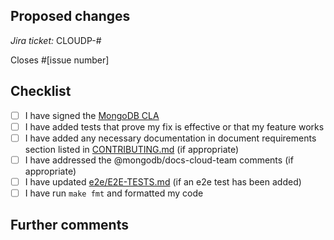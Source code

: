 <!--
Thanks for contributing to MongoDB CLI!

Before you submit your pull request, please review our contribution guidelines:
https://github.com/mongodb/mongodb-atlas-cli/blob/master/CONTRIBUTING.md

Please fill out the information below to help speed up the review process
and getting you pull request merged!
-->

## Proposed changes

<!-- 
Describe the big picture of your changes here and communicate why we should accept this pull request.
If it fixes a bug or resolves a feature request, be sure to link to that issue. 
-->

_Jira ticket:_ CLOUDP-#

<!--
What MongoDB CLI issue does this PR address? (for example, #1234), remove this section if none.
-->

Closes #[issue number]

## Checklist

<!--
Check the boxes that apply. If you're unsure about any of them, don't hesitate to ask!
We're here to help! This is simply a reminder of what we are going to look for before merging your code.
-->

- [ ] I have signed the [MongoDB CLA](https://www.mongodb.com/legal/contributor-agreement)
- [ ] I have added tests that prove my fix is effective or that my feature works
- [ ] I have added any necessary documentation in document requirements section listed in [CONTRIBUTING.md](https://github.com/mongodb/mongodb-atlas-cli/blob/master/CONTRIBUTING.md) (if appropriate)
- [ ] I have addressed the @mongodb/docs-cloud-team comments (if appropriate)
- [ ] I have updated [e2e/E2E-TESTS.md](https://github.com/mongodb/mongodb-atlas-cli/blob/master/e2e/E2E-TESTS.md) (if an e2e test has been added)
- [ ] I have run `make fmt` and formatted my code

## Further comments

<!--
If this is a relatively large or complex change, kick off the discussion by explaining why you chose the solution you did and what alternatives you considered, etc.

Alternatively, if this is a very minor, and self-explanatory change, feel free to remove this section.
-->
